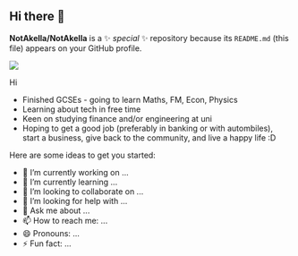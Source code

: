 ## Hi there 👋

**NotAkella/NotAkella** is a ✨ _special_ ✨ repository because its `README.md` (this file) appears on your GitHub profile.

![](https://i0.wp.com/www.phdmedia.com/latam/wp-content/uploads/sites/85/2017/06/Banner-2.gif?ssl=1)

Hi

* Finished GCSEs - going to learn Maths, FM, Econ, Physics
* Learning about tech in free time
* Keen on studying finance and/or engineering at uni
* Hoping to get a good job (preferably in banking or with autombiles), start a business, give back to the community, and live a happy life :D

Here are some ideas to get you started:

- 🔭 I’m currently working on ...
- 🌱 I’m currently learning ...
- 👯 I’m looking to collaborate on ...
- 🤔 I’m looking for help with ...
- 💬 Ask me about ...
- 📫 How to reach me: ...
- 😄 Pronouns: ...
- ⚡ Fun fact: ...
